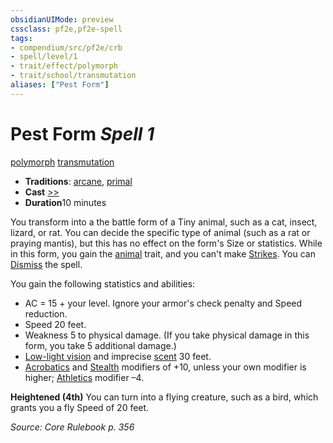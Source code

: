 ```yaml
---
obsidianUIMode: preview
cssclass: pf2e,pf2e-spell
tags:
- compendium/src/pf2e/crb
- spell/level/1
- trait/effect/polymorph
- trait/school/transmutation
aliases: ["Pest Form"]
---
```

# Pest Form *Spell 1*   
[polymorph](polymorph.md)  [transmutation](transmutation.md)  

- **Traditions**: [arcane](arcane.md), [primal](primal.md)
- **Cast** [>>](chapter-9-playing-the-game.md#Actions "Two-Action") 
- **Duration**10 minutes

You transform into a the battle form of a Tiny animal, such as a cat, insect, lizard, or rat. You can decide the specific type of animal (such as a rat or praying mantis), but this has no effect on the form's Size or statistics. While in this form, you gain the [animal](animal.md) trait, and you can't make [Strikes](strike.md). You can [Dismiss](dismiss.md) the spell.

You gain the following statistics and abilities:

- AC = 15 + your level. Ignore your armor's check penalty and Speed reduction.
- Speed 20 feet.
- Weakness 5 to physical damage. (If you take physical damage in this form, you take 5 additional damage.)
- [Low-light vision](low-light-vision.md) and imprecise [scent](scent.md) 30 feet.
- [Acrobatics](../skills.md#Acrobatics) and [Stealth](../skills.md#Stealth) modifiers of +10, unless your own modifier is higher; [Athletics](../skills.md#Athletics) modifier –4.

**Heightened (4th)** You can turn into a flying creature, such as a bird, which grants you a fly Speed of 20 feet.

*Source: Core Rulebook p. 356*